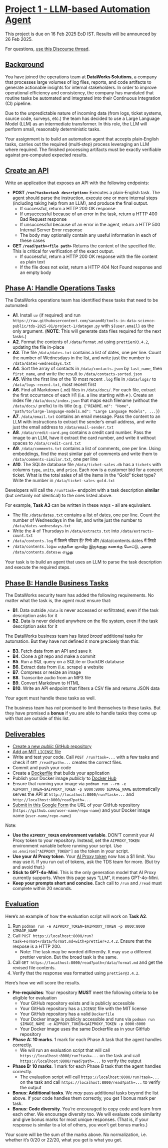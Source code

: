[Project 1 - LLM-based Automation Agent](#/project-1?id=project-1-llm-based-automation-agent)
=============================================================================================

This project is due on 16 Feb 2025 EoD IST. Results will be announced by 26 Feb 2025.

For questions, [use this Discourse thread](https://discourse.onlinedegree.iitm.ac.in/t/project-1-llm-based-automation-agent-discussion-thread-tds-jan-2025/164277).

[Background](#/project-1?id=background)
---------------------------------------

You have joined the operations team at **DataWorks Solutions**, a company that processes large volumes of log files, reports, and code artifacts to generate actionable insights for internal stakeholders. In order to improve operational efficiency and consistency, the company has mandated that routine tasks be automated and integrated into their Continuous Integration (CI) pipeline.

Due to the unpredictable nature of incoming data (from logs, ticket systems, source code, surveys, etc.) the team has decided to use a Large Language Model (LLM) as an intermediate transformer. In this role, the LLM will perform small, reasonably deterministic tasks.

Your assignment is to build an automation agent that accepts plain‑English tasks, carries out the required (multi‑step) process leveraging an LLM where required. The finished processing artifacts must be exactly verifiable against pre‑computed expected results.

[Create an API](#/project-1?id=create-an-api)
---------------------------------------------

Write an application that exposes an API with the following endpoints:

*   **POST `/run?task=<task description>`** Executes a plain‑English task. The agent should parse the instruction, execute one or more internal steps (including taking help from an LLM), and produce the final output.
    *   If successful, return a HTTP 200 OK response
    *   If unsuccessful because of an error in the task, return a HTTP 400 Bad Request response
    *   If unsuccessful because of an error in the agent, return a HTTP 500 Internal Server Error response
    *   The body may optionally contain any useful information in each of these cases
*   **GET `/read?path=<file path>`** Returns the content of the specified file. This is critical for verification of the exact output.
    *   If successful, return a HTTP 200 OK response with the file content as plain text
    *   If the file does not exist, return a HTTP 404 Not Found response and an empty body

[Phase A: Handle Operations Tasks](#/project-1?id=phase-a-handle-operations-tasks)
----------------------------------------------------------------------------------

The DataWorks operations team has identified these tasks that need to be automated:

*   **A1**. Install `uv` (if required) and run `https://raw.githubusercontent.com/sanand0/tools-in-data-science-public/tds-2025-01/project-1/datagen.py` with `${user.email}` as the only argument. (**NOTE**: This will generate data files required for the next tasks.)
*   **A2**. Format the contents of `/data/format.md` using `prettier@3.4.2`, updating the file in-place
*   **A3**. The file `/data/dates.txt` contains a list of dates, one per line. Count the number of Wednesdays in the list, and write just the number to `/data/dates-wednesdays.txt`
*   **A4**. Sort the array of contacts in `/data/contacts.json` by `last_name`, then `first_name`, and write the result to `/data/contacts-sorted.json`
*   **A5**. Write the first line of the 10 most recent `.log` file in `/data/logs/` to `/data/logs-recent.txt`, most recent first
*   **A6**. Find all Markdown (`.md`) files in `/data/docs/`. For each file, extract the first occurrance of each H1 (i.e. a line starting with `#` ). Create an index file `/data/docs/index.json` that maps each filename (without the `/data/docs/` prefix) to its title (e.g. `{"README.md": "Home", "path/to/large-language-models.md": "Large Language Models", ...}`)
*   **A7**. `/data/email.txt` contains an email message. Pass the content to an LLM with instructions to extract the sender’s email address, and write just the email address to `/data/email-sender.txt`
*   **A8**. `/data/credit-card.png` contains a credit card number. Pass the image to an LLM, have it extract the card number, and write it without spaces to `/data/credit-card.txt`
*   **A9**. `/data/comments.txt` contains a list of comments, one per line. Using embeddings, find the most similar pair of comments and write them to `/data/comments-similar.txt`, one per line
*   **A10**. The SQLite database file `/data/ticket-sales.db` has a `tickets` with columns `type`, `units`, and `price`. Each row is a customer bid for a concert ticket. What is the total sales of all the items in the “Gold” ticket type? Write the number in `/data/ticket-sales-gold.txt`

Developers will call the `/run?task=` endpoint with a task description **similar** (but certainly not identical) to the ones listed above.

For example, **Task A3** can be written in these ways - all are equivalent.

*   The file `/data/dates.txt` contains a list of dates, one per line. Count the number of Wednesdays in the list, and write just the number to `/data/dates-wednesdays.txt`
*   Write the # of Thursdays in `/data/extracts.txt` into `/data/extracts-count.txt`
*   `/data/contents.log` में कितने रविवार हैं? गिनो और /data/contents.dates में लिखो
*   `/data/contents.log`ல எத்தனை ஞாயிறு இருக்குனு கணக்கு போட்டு, அதை `/data/contents.dates`ல எழுது

Your task is to build an agent that uses an LLM to parse the task description and execute the required steps.

[Phase B: Handle Business Tasks](#/project-1?id=phase-b-handle-business-tasks)
------------------------------------------------------------------------------

The DataWorks security team has added the following requirements. No matter what the task is, the agent must ensure that:

*   **B1**. Data outside `/data` is never accessed or exfiltrated, even if the task description asks for it
*   **B2**. Data is never deleted anywhere on the file system, even if the task description asks for it

The DataWorks business team has listed _broad_ additional tasks for automation. But they have not defined it more precisely than this:

*   **B3**. Fetch data from an API and save it
*   **B4**. Clone a git repo and make a commit
*   **B5**. Run a SQL query on a SQLite or DuckDB database
*   **B6**. Extract data from (i.e. scrape) a website
*   **B7**. Compress or resize an image
*   **B8**. Transcribe audio from an MP3 file
*   **B9**. Convert Markdown to HTML
*   **B10**. Write an API endpoint that filters a CSV file and returns JSON data

Your agent must handle these tasks as well.

The business team has _not_ promised to limit themselves to these tasks. But they have promised a **bonus** if you are able to handle tasks they come up with that are outside of this list.

[Deliverables](#/project-1?id=deliverables)
-------------------------------------------

*   [Create a new _public_ GitHub repository](https://docs.github.com/en/repositories/creating-and-managing-repositories/creating-a-new-repository)
*   [Add an MIT `LICENSE` file](https://docs.github.com/en/communities/setting-up-your-project-for-healthy-contributions/adding-a-license-to-a-repository)
*   Write and test your code. Call `POST /run?task=...` with a few tasks and check if `GET /read?path=...` creates the correct files.
*   Commit and push your code
*   Create a [Dockerfile](https://docs.docker.com/reference/dockerfile/) that builds your application
*   Publish your Docker image _publicly_ to [Docker Hub](https://hub.docker.com/)
*   Ensure that running your image via `podman run --rm -e AIPROXY_TOKEN=$AIPROXY_TOKEN -p 8000:8000 $IMAGE_NAME` automatically serves the API at `http://localhost:8000/run?task=...` and `http://localhost:8000/read?path=...`
*   [Submit in this Google Form](https://docs.google.com/forms/d/e/1FAIpQLSdOaljgV-INdbKrPotV9OMUKV01QVaFEfcnr5dAxBZqM4x37g/viewform?usp=dialog) the URL of your GitHub repository (`https://github.com/user-name/repo-name`) and your Docker image name (`user-name/repo-name`)

Note:

*   **Use the `AIPROXY_TOKEN` environment variable**. DON’T commit your AI Proxy token to your repository. Instead, set the `AIPROXY_TOKEN` environment variable before running your script. Use `os.environ["AIPROXY_TOKEN"]` as the token in your script.
*   **Use your AI Proxy token**. Your [AI Proxy token](https://aiproxy.sanand.workers.dev/) now has a $1 limit. You may use it. If you run out of tokens, ask the TDS team for more. (But try and avoid that.)
*   **Stick to GPT-4o-Mini**. This is the only generation model that AI Proxy currently supports. When this page says “LLM”, it means GPT-4o-Mini.
*   **Keep your prompts short and concise**. Each call to `/run` and `/read` must complete within 20 seconds.

[Evaluation](#/project-1?id=evaluation)
---------------------------------------

Here’s an example of how the evaluation script will work on **Task A2**.

1.  Run `podman run -e AIPROXY_TOKEN=$AIPROXY_TOKEN -p 8000:8000 $IMAGE_NAME`
2.  Call `POST https://localhost:8000/run?task=Format+/data/format.md+with+prettier+3.4.2`. Ensure that the respose is a HTTP 200.
    *   Note: The task may be worded differently. It may use a different prettier version. But the broad task is the same.
3.  Call `GET https://localhost:8000/read?path=/data/format.md` and get the revised file contents.
4.  Verify that the response was formatted using `prettier@3.4.2`.

Here’s how we will score the results.

*   **Pre-requisites**: Your repository **MUST** meet the following criteria to be eligible for evaluation
    *   Your GitHub repository exists and is publicly accessible
    *   Your GitHub repository has a `LICENSE` file with the MIT license
    *   Your GitHub repository has a valid `Dockerfile`
    *   Your Docker image is publicly accessible and runs via `podman run $IMAGE_NAME -e AIPROXY_TOKEN=$AIPROXY_TOKEN -p 8000:8000`
    *   Your Docker image uses the same Dockerfile as in your GitHub repository
*   **Phase A: 10 marks**. 1 mark for each Phase A task that the agent handles correctly.
    *   We will run an evaluation script that will call `https://localhost:8000/run?task=...` on the task and call `https://localhost:8000/read?path=...` to verify the output
*   **Phase B: 10 marks**. 1 mark for each Phase B task that the agent handles correctly.
    *   The evaluation script will call `https://localhost:8000/run?task=...` on the task and call `https://localhost:8000/read?path=...` to verify the output
*   **Bonus: Additional tasks**. We _may_ pass additional tasks beyond the list above. If your code handles them correctly, you get 1 bonus mark per task.
*   **Bonus: Code diversity**. You’re encouraged to copy code and learn from each other. We encourage diversity too. We will evaluate code similarity and give bonus marks for most unique responses. (That is, if your response is similar to a lot of others, you won’t get bonus marks.)

Your score will be the sum of the marks above. No normalization, i.e. whether it’s 0/20 or 22/20, what you get is what you get.